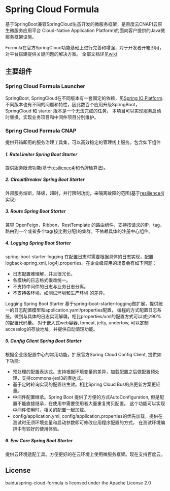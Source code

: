 # Spring Cloud Formula
基于SpringBoot兼容SpringCloud生态开发的微服务框架，是百度云CNAP(云原生微服务应用平台 Cloud-Native Application Platform)的面向客户提供的Java微服务框架设施。

Formula在官方SpringCloud功能基础上进行完善和增强，对于开发者开箱即用，对平台搭建提供关键问题的解决方案。
全部文档详见[wiki](https://github.com/baidu/spring-cloud-formula/wiki)

## 主要组件
### Spring Cloud Formula Launcher
SpringBoot, SpringCloud在不同版本有一套固定的依赖，见[Spring IO Platform](https://spring.io/projects/platform). 
不同版本也有不同的问题和特性，因此数百个应用升级SpringBoot，SpringCloud 和 starter 版本是一个无法完成的任务。
本项目可以实现服务启动时替换，实现业务项目和中间件项目分别维护。

### Spring Cloud Formula CNAP
提供开箱即用的服务治理工具集，可以高效稳定的管理线上服务。包含如下组件

##### 1. RateLimiter Spring Boot Starter
提供服务限流功能(基于[resilience4j](https://github.com/resilience4j/resilience4j)和令牌桶算法)。

##### 2. CircuitBreaker Spring Boot Starter
外部服务熔断，降级，超时，并行限制功能，来隔离故障的范围(基于[resilience4j](https://github.com/resilience4j/resilience4j)实现)

##### 3. Route Spring Boot Starter
兼容 OpenFeign，Ribbon，RestTemplate 的路由组件，支持按请求的IP，tag，路由到一个或者多个tag(按比例分配)的集群。不依赖具体的注册中心组件。

##### 4. Logging Spring Boot Starter
spring-boot-starter-logging 在配置日志时需要根据具体的日志实现，配置logback-spring.xml, log4j.properties。在企业级应用的场景会有如下问题：
* 日志配置难理解，并且很冗长。
* 各模块的日志格式很难统一。
* 不支持中间件的日志与业务日志分离。
* 不支持各环境，如测试环境和生产环境 的差异。

Logging Spring Boot Starter 基于spring-boot-starter-logging做扩展，提供统一的日志配置模型和application.yaml/properties配置，
编程的方式配置日志系统。做到与具体的日志实现解耦，相比properties/xml的配置方式可以减少90%的配置代码量。
对于嵌入式web容器, tomcat, jetty, undertow, 可以定制accesslog的存放地址，并提供自动清理功能。

##### 5. Config Client Spring Boot Starter
根据企业级配置中心的常用功能，扩展官方Spring Cloud Config Client, 提供如下功能:
* 预处理的配置表达式。支持根据环境变量的差异，加载配置之后做配置预处理，支持commons-jexl3的表达式。
* 基于定时轮询实现的配置热生效。相比Spring Cloud Bus的热更新方案更轻量。
* 中间件配置继承。Spring Boot 提供了方便的方式AutoConfiguration, 但是配置不能直接继承，在使用中需要使用者大量重复拷贝配置。
这个功能可以实现中间件使用时，相关的配置一起加载。
* config/application.yml, config/application.properties的优先加载，提供在测试时无须环境变量和启动参数即可修改应用程序配置的方式，
在测试环境编排中有较好的使用体验。

##### 6. Env Core Spring Boot Starter
提供云环境适配工具。方便更好的在云环境上使用微服务框架。现在支持百度云。

## License
baidu/spring-cloud-formula is licensed under the Apache License 2.0

